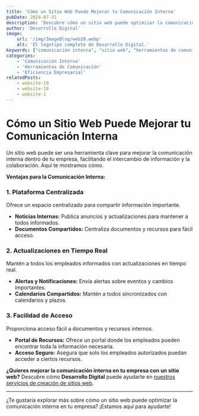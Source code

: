 ```yaml
---
title: 'Cómo un Sitio Web Puede Mejorar tu Comunicación Interna'
pubDate: 2024-07-31
description: 'Descubre cómo un sitio web puede optimizar la comunicación interna dentro de tu empresa.'
author: 'Desarrollo Digital'
image:
    url: '/img/ImageBlog/web20.webp'
    alt: 'El logotipo completo de Desarrollo Digital.'
keywords: ["comunicación interna", "sitio web", "herramientas de comunicación", "eficiencia"]
categories:
    - 'Comunicación Interna'
    - 'Herramientas de Comunicación'
    - 'Eficiencia Empresarial'
relatedPosts: 
    - website-19
    - website-10
    - website-1
---
```


# Cómo un Sitio Web Puede Mejorar tu Comunicación Interna

Un sitio web puede ser una herramienta clave para mejorar la comunicación interna dentro de tu empresa, facilitando el intercambio de información y la colaboración. Aquí te mostramos cómo.

**Ventajas para la Comunicación Interna:**

### 1. **Plataforma Centralizada**

Ofrece un espacio centralizado para compartir información importante.

- **Noticias Internas:** Publica anuncios y actualizaciones para mantener a todos informados.
- **Documentos Compartidos:** Centraliza documentos y recursos para fácil acceso.

### 2. **Actualizaciones en Tiempo Real**

Mantén a todos los empleados informados con actualizaciones en tiempo real.

- **Alertas y Notificaciones:** Envía alertas sobre eventos y cambios importantes.
- **Calendarios Compartidos:** Mantén a todos sincronizados con calendarios y plazos.

### 3. **Facilidad de Acceso**

Proporciona acceso fácil a documentos y recursos internos.

- **Portal de Recursos:** Ofrece un portal donde los empleados pueden encontrar toda la información necesaria.
- **Acceso Seguro:** Asegura que solo los empleados autorizados puedan acceder a ciertos recursos.

**¿Quieres mejorar la comunicación interna en tu empresa con un sitio web?** Descubre cómo **Desarrollo Digital** puede ayudarte en [nuestros servicios de creación de sitios web](https://desarrollo-digital.com/servicios/website/).

---

¿Te gustaría explorar más sobre cómo un sitio web puede optimizar la comunicación interna en tu empresa? ¡Estamos aquí para ayudarte!
